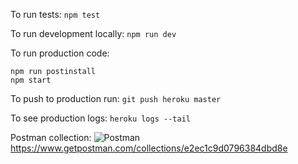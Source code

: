 To run tests:
`npm test`

To run development locally:
`npm run dev`

To run production code:

```
npm run postinstall
npm start
```

To push to production run:
`git push heroku master`

To see production logs:
`heroku logs --tail`

Postman collection: ![Postman](https://img.shields.io/badge/Postman-FF6C37?style=for-the-badge&logo=postman&logoColor=white)
https://www.getpostman.com/collections/e2ec1c9d0796384dbd8e
